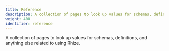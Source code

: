 ```yaml
---
title: Reference
description: A collection of pages to look up values for schemas, definitions, and anything else related to using Rhize. 
weight: 400
identifier: reference
---
```


A collection of pages to look up values for schemas, definitions, and anything else related to using Rhize. 
